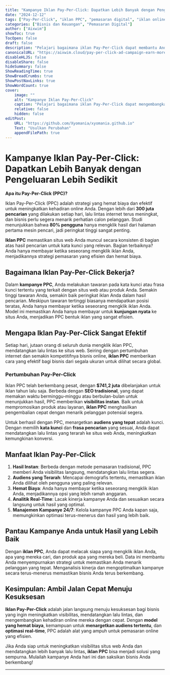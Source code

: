 ```yaml
---
title: "Kampanye Iklan Pay-Per-Click: Dapatkan Lebih Banyak dengan Pengeluaran Lebih Sedikit"
date: "2024-12-12"
tags: ["Pay-Per-Click", "iklan PPC", "pemasaran digital", "iklan online", "pemasaran yang hemat biaya"]
categories: ["Bisnis dan Keuangan", "Pemasaran Digital"]
author: ["Aixwim"]
showToc: true
TocOpen: false
draft: false
description: "Pelajari bagaimana iklan Pay-Per-Click dapat membantu Anda mendapatkan lebih banyak penghasilan dengan pengeluaran yang lebih sedikit. Temukan bagaimana strategi iklan hemat biaya ini dapat meningkatkan visibilitas online Anda dan mendatangkan lebih banyak trafik ke situs web Anda."
canonicalURL: "https://aixwim.cloud/pay-per-click-ad-campaign-earn-more"
disableHLJS: false
disableShare: false
hideSummary: false
ShowReadingTime: true
ShowBreadCrumbs: true
ShowPostNavLinks: true
ShowWordCount: true
cover:
    image: ""
    alt: "Kampanye Iklan Pay-Per-Click"
    caption: "Pelajari bagaimana iklan Pay-Per-Click dapat mengembangkan bisnis Anda sambil menghemat uang."
    relative: false
    hidden: false
editPost:
    URL: "https://github.com/Xyomania/xyomania.github.io"
    Text: "Usulkan Perubahan"
    appendFilePath: true
---
```


# Kampanye Iklan Pay-Per-Click: Dapatkan Lebih Banyak dengan Pengeluaran Lebih Sedikit

**Apa itu Pay-Per-Click (PPC)?**

Iklan Pay-Per-Click (PPC) adalah strategi yang hemat biaya dan efektif untuk meningkatkan kehadiran online Anda. Dengan lebih dari **300 juta pencarian** yang dilakukan setiap hari, lalu lintas internet terus meningkat, dan bisnis perlu segera menarik perhatian calon pelanggan. Studi menunjukkan bahwa **80% pengguna** hanya mengklik hasil dari halaman pertama mesin pencari, jadi peringkat tinggi sangat penting.

**Iklan PPC** memastikan situs web Anda muncul secara konsisten di bagian atas hasil pencarian untuk kata kunci yang relevan. Bagian terbaiknya? Anda hanya membayar ketika seseorang mengklik iklan Anda, menjadikannya strategi pemasaran yang efisien dan hemat biaya.

## Bagaimana Iklan Pay-Per-Click Bekerja?

Dalam **kampanye PPC**, Anda melakukan tawaran pada kata kunci atau frasa kunci tertentu yang terkait dengan situs web atau produk Anda. Semakin tinggi tawaran Anda, semakin baik peringkat iklan Anda dalam hasil pencarian. Meskipun tawaran tertinggi biasanya mendapatkan posisi teratas, Anda hanya membayar ketika seseorang mengklik iklan Anda. Model ini memastikan Anda hanya membayar untuk **kunjungan nyata** ke situs Anda, menjadikan PPC bentuk iklan yang sangat efisien.

## Mengapa Iklan Pay-Per-Click Sangat Efektif

Setiap hari, jutaan orang di seluruh dunia mengklik iklan PPC, mendatangkan lalu lintas ke situs web. Seiring dengan pertumbuhan internet dan semakin kompetitifnya bisnis online, **iklan PPC** memberikan cara yang efektif bagi bisnis dari segala ukuran untuk dilihat secara global.

### Pertumbuhan Pay-Per-Click

Iklan PPC telah berkembang pesat, dengan **$741,2 juta** dibelanjakan untuk iklan tahun lalu saja. Berbeda dengan **SEO tradisional**, yang dapat memakan waktu berminggu-minggu atau berbulan-bulan untuk menunjukkan hasil, PPC memberikan **visibilitas instan**. Baik untuk mempromosikan produk atau layanan, **iklan PPC** menghasilkan pengembalian cepat dengan menarik pelanggan potensial segera.

Untuk berhasil dengan PPC, menargetkan **audiens yang tepat** adalah kunci. Dengan memilih **kata kunci** dan **frasa pencarian** yang sesuai, Anda dapat mendatangkan lalu lintas yang terarah ke situs web Anda, meningkatkan kemungkinan konversi.

## Manfaat Iklan Pay-Per-Click

1. **Hasil Instan**: Berbeda dengan metode pemasaran tradisional, PPC memberi Anda visibilitas langsung, mendatangkan lalu lintas segera.
2. **Audiens yang Terarah**: Mencapai demografis tertentu, memastikan iklan Anda dilihat oleh pengguna yang paling relevan.
3. **Hemat Biaya**: Anda hanya membayar ketika seseorang mengklik iklan Anda, menjadikannya opsi yang lebih ramah anggaran.
4. **Analitik Real-Time**: Lacak kinerja kampanye Anda dan sesuaikan secara langsung untuk hasil yang optimal.
5. **Manajemen Kampanye 24/7**: Kelola kampanye PPC Anda kapan saja, memungkinkan optimasi terus-menerus dan hasil yang lebih baik.

## Pantau Kampanye Anda untuk Hasil yang Lebih Baik

Dengan **iklan PPC**, Anda dapat melacak siapa yang mengklik iklan Anda, apa yang mereka cari, dan produk apa yang mereka beli. Data ini membantu Anda menyempurnakan strategi untuk memastikan Anda menarik pelanggan yang tepat. Menganalisis kinerja dan mengoptimalkan kampanye secara terus-menerus memastikan bisnis Anda terus berkembang.

## Kesimpulan: Ambil Jalan Cepat Menuju Kesuksesan

**Iklan Pay-Per-Click** adalah jalan langsung menuju kesuksesan bagi bisnis yang ingin meningkatkan visibilitas, mendatangkan lalu lintas, dan mengembangkan kehadiran online mereka dengan cepat. Dengan **model yang hemat biaya**, kemampuan untuk **menargetkan audiens tertentu**, dan **optimasi real-time**, PPC adalah alat yang ampuh untuk pemasaran online yang efisien.

Jika Anda siap untuk meningkatkan visibilitas situs web Anda dan mendatangkan lebih banyak lalu lintas, **iklan PPC** bisa menjadi solusi yang sempurna. Mulailah kampanye Anda hari ini dan saksikan bisnis Anda berkembang!

---
